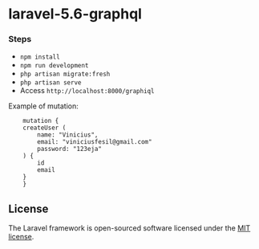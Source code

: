 # laravel-5.6-graphql

### Steps 

- ```npm install```
- ```npm run development```
- ```php artisan migrate:fresh```
- ```php artisan serve```
- Access ```http://localhost:8000/graphiql```

Example of mutation:
```
    mutation {
    createUser (
        name: "Vinicius",
        email: "viniciusfesil@gmail.com"
        password: "123eja"
    ) {
        id
        email
    }
    }
```


## License

The Laravel framework is open-sourced software licensed under the [MIT license](https://opensource.org/licenses/MIT).
